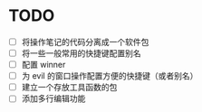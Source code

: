 # TODO

* [ ] 将操作笔记的代码分离成一个软件包
* [ ] 将一些一般常用的快捷键配置别名
* [ ] 配置 winner
* [ ] 为 evil 的窗口操作配置方便的快捷键（或者别名）
* [ ] 建立一个存放工具函数的包
* [ ] 添加多行编辑功能
